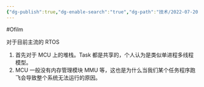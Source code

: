 ```yaml
---
{"dg-publish":true,"dg-enable-search":"true","dg-path":"技术/2022-07-20 RTOS 的 Task 是进程还是线程.md","permalink":"/技术/2022-07-20 RTOS 的 Task 是进程还是线程/","dgEnableSearch":"true","dgPassFrontmatter":true,"created":"2023-02-10T23:09:09.000+08:00","updated":"2023-11-14T13:35:41.000+08:00"}
---
```


#Ofilm 

对于目前主流的 RTOS
1. 首先对于 MCU 上的堆栈。Task 都是共享的，个人认为是类似单进程多线程模型。
2. MCU 一般没有内存管理模块 MMU 等，这也是为什么当我们某个任务程序跑飞会导致整个系统无法运行的原因。